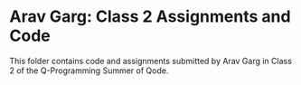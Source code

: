 # Arav Garg: Class 2 Assignments and Code
This folder contains code and assignments submitted by Arav Garg in Class 2 of the Q-Programming Summer of Qode.